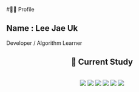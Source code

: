 #🙋‍♂️ Profile
## Name : Lee Jae Uk
Developer / Algorithm Learner


<div align="center">
    <h2>📖 Current Study</h2>
</div>
<br/>
<div align="center">
    <img src="https://img.shields.io/badge/VSCode-007ACC?style=flat-square&logo=Visual%20Studio%20Code&logoColor=white" />
    <img src="https://img.shields.io/badge/Python-3776AB?style=flat-square&logo=Python&logoColor=white" />
    <img src="https://img.shields.io/badge/C-A8B9CC?style=flat-square&logo=c&logoColor=white" />
    <img src="https://img.shields.io/badge/C++-00599C?style=flat-square&logo=cplusplus&logoColor=white" />
    <img src="https://img.shields.io/badge/Github-181717?style=flat-square&logo=github&logoColor=white" />
    <img src="https://img.shields.io/badge/Linux-FCC624?style=flat-square&logo=Linux&logoColor=black" />

</div>
